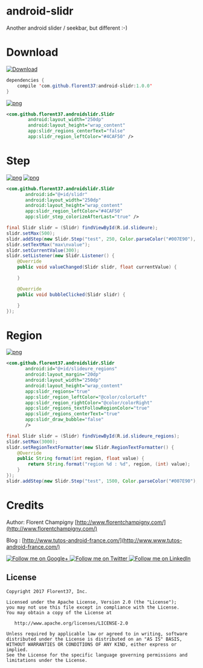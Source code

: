 # android-slidr

Another android slider / seekbar, but different :-) 

# Download

[ ![Download](https://api.bintray.com/packages/florent37/maven/android-slidr/images/download.svg) ](https://bintray.com/florent37/maven/android-slidr/_latestVersion)
```java
dependencies {
    compile 'com.github.florent37:android-slidr:1.0.0'
}
```

[![png](https://raw.githubusercontent.com/florent37/android-slidr/master/medias/slidr1.png)](https://github.com/florent37/android-slidr)

```xml
<com.github.florent37.androidslidr.Slidr
        android:layout_width="250dp"
        android:layout_height="wrap_content"
        app:slidr_regions_centerText="false"
        app:slidr_region_leftColor="#4CAF50" />
```

# Step

[![png](https://raw.githubusercontent.com/florent37/android-slidr/master/medias/slidr2_1.png)](https://github.com/florent37/android-slidr)
[![png](https://raw.githubusercontent.com/florent37/android-slidr/master/medias/slidr2_2.png)](https://github.com/florent37/android-slidr)

```xml
<com.github.florent37.androidslidr.Slidr
       android:id="@+id/slidr"
       android:layout_width="250dp"
       android:layout_height="wrap_content"
       app:slidr_region_leftColor="#4CAF50"
       app:slidr_step_colorizeAfterLast="true" />
```

```java
final Slidr slidr = (Slidr) findViewById(R.id.slideure);
slidr.setMax(500);
slidr.addStep(new Slidr.Step("test", 250, Color.parseColor("#007E90"), Color.RED));
slidr.setTextMax("max\nvalue");
slidr.setCurrentValue(300);
slidr.setListener(new Slidr.Listener() {
    @Override
    public void valueChanged(Slidr slidr, float currentValue) {

    }

    @Override
    public void bubbleClicked(Slidr slidr) {

    }
});
```

# Region

[![png](https://raw.githubusercontent.com/florent37/android-slidr/master/medias/slidr_region.png)](https://github.com/florent37/android-slidr)

```xml
<com.github.florent37.androidslidr.Slidr
       android:id="@+id/slideure_regions"
       android:layout_margin="20dp"
       android:layout_width="250dp"
       android:layout_height="wrap_content"
       app:slidr_regions="true"
       app:slidr_region_leftColor="@color/colorLeft"
       app:slidr_region_rightColor="@color/colorRight"
       app:slidr_regions_textFollowRegionColor="true"
       app:slidr_regions_centerText="true"
       app:slidr_draw_bubble="false"
       />
```

```java
final Slidr slidr = (Slidr) findViewById(R.id.slideure_regions);
slidr.setMax(3000);
slidr.setRegionTextFormatter(new Slidr.RegionTextFormatter() {
    @Override
    public String format(int region, float value) {
        return String.format("region %d : %d", region, (int) value);
    }
});
slidr.addStep(new Slidr.Step("test", 1500, Color.parseColor("#007E90"), Color.parseColor("#111111")));
```


# Credits

Author: Florent Champigny [http://www.florentchampigny.com/](http://www.florentchampigny.com/)

Blog : [http://www.tutos-android-france.com/](http://www.www.tutos-android-france.com/)

<a href="https://plus.google.com/+florentchampigny">
  <img alt="Follow me on Google+"
       src="https://raw.githubusercontent.com/florent37/DaVinci/master/mobile/src/main/res/drawable-hdpi/gplus.png" />
</a>
<a href="https://twitter.com/florent_champ">
  <img alt="Follow me on Twitter"
       src="https://raw.githubusercontent.com/florent37/DaVinci/master/mobile/src/main/res/drawable-hdpi/twitter.png" />
</a>
<a href="https://www.linkedin.com/in/florentchampigny">
  <img alt="Follow me on LinkedIn"
       src="https://raw.githubusercontent.com/florent37/DaVinci/master/mobile/src/main/res/drawable-hdpi/linkedin.png" />
</a>


License
--------

    Copyright 2017 Florent37, Inc.

    Licensed under the Apache License, Version 2.0 (the "License");
    you may not use this file except in compliance with the License.
    You may obtain a copy of the License at

       http://www.apache.org/licenses/LICENSE-2.0

    Unless required by applicable law or agreed to in writing, software
    distributed under the License is distributed on an "AS IS" BASIS,
    WITHOUT WARRANTIES OR CONDITIONS OF ANY KIND, either express or implied.
    See the License for the specific language governing permissions and
    limitations under the License.
